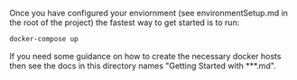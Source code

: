 Once you have configured your enviornment (see environmentSetup.md in the root of the project) the fastest way to get started is to run:

```bash
docker-compose up
```

If you need some guidance on how to create the necessary docker hosts then see the docs in this directory names "Getting Started with ***.md".
